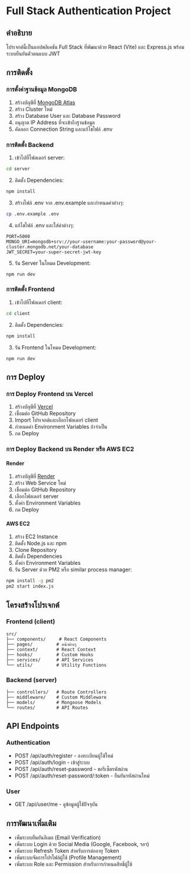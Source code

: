 # Full Stack Authentication Project

## คำอธิบาย
โปรเจกต์นี้เป็นแอปพลิเคชัน Full Stack ที่พัฒนาด้วย React (Vite) และ Express.js พร้อมระบบยืนยันตัวตนแบบ JWT

## การติดตั้ง

### การตั้งค่าฐานข้อมูล MongoDB
1. สร้างบัญชีที่ [MongoDB Atlas](https://www.mongodb.com/cloud/atlas)
2. สร้าง Cluster ใหม่
3. สร้าง Database User และ Database Password
4. อนุญาต IP Address ที่จะเข้าถึงฐานข้อมูล
5. คัดลอก Connection String และแก้ไขไฟล์ .env

### การติดตั้ง Backend
1. เข้าไปที่โฟลเดอร์ server:
```bash
cd server
```

2. ติดตั้ง Dependencies:
```bash
npm install
```

3. สร้างไฟล์ .env จาก .env.example และกำหนดค่าต่างๆ:
```bash
cp .env.example .env
```

4. แก้ไขไฟล์ .env และใส่ค่าต่างๆ:
```
PORT=5000
MONGO_URI=mongodb+srv://your-username:your-password@your-cluster.mongodb.net/your-database
JWT_SECRET=your-super-secret-jwt-key
```

5. รัน Server ในโหมด Development:
```bash
npm run dev
```

### การติดตั้ง Frontend
1. เข้าไปที่โฟลเดอร์ client:
```bash
cd client
```

2. ติดตั้ง Dependencies:
```bash
npm install
```

3. รัน Frontend ในโหมด Development:
```bash
npm run dev
```

## การ Deploy

### การ Deploy Frontend บน Vercel
1. สร้างบัญชีที่ [Vercel](https://vercel.com)
2. เชื่อมต่อ GitHub Repository
3. Import โปรเจกต์และเลือกโฟลเดอร์ client
4. กำหนดค่า Environment Variables ถ้าจำเป็น
5. กด Deploy

### การ Deploy Backend บน Render หรือ AWS EC2

#### Render
1. สร้างบัญชีที่ [Render](https://render.com)
2. สร้าง Web Service ใหม่
3. เชื่อมต่อ GitHub Repository
4. เลือกโฟลเดอร์ server
5. ตั้งค่า Environment Variables
6. กด Deploy

#### AWS EC2
1. สร้าง EC2 Instance
2. ติดตั้ง Node.js และ npm
3. Clone Repository
4. ติดตั้ง Dependencies
5. ตั้งค่า Environment Variables
6. รัน Server ด้วย PM2 หรือ similar process manager:
```bash
npm install -g pm2
pm2 start index.js
```

## โครงสร้างโปรเจกต์

### Frontend (client)
```
src/
├── components/     # React Components
├── pages/         # หน้าต่างๆ
├── context/       # React Context
├── hooks/         # Custom Hooks
├── services/      # API Services
└── utils/         # Utility Functions
```

### Backend (server)
```
├── controllers/   # Route Controllers
├── middleware/    # Custom Middleware
├── models/        # Mongoose Models
└── routes/        # API Routes
```

## API Endpoints

### Authentication
- POST /api/auth/register - ลงทะเบียนผู้ใช้ใหม่
- POST /api/auth/login - เข้าสู่ระบบ
- POST /api/auth/reset-password - ขอรีเซ็ตรหัสผ่าน
- POST /api/auth/reset-password/:token - ยืนยันรหัสผ่านใหม่

### User
- GET /api/user/me - ดูข้อมูลผู้ใช้ปัจจุบัน

## การพัฒนาเพิ่มเติม
- เพิ่มระบบยืนยันอีเมล (Email Verification)
- เพิ่มระบบ Login ด้วย Social Media (Google, Facebook, ฯลฯ)
- เพิ่มระบบ Refresh Token สำหรับการต่ออายุ Token
- เพิ่มระบบจัดการโปรไฟล์ผู้ใช้ (Profile Management)
- เพิ่มระบบ Role และ Permission สำหรับการกำหนดสิทธิ์ผู้ใช้
